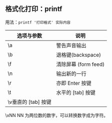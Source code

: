 ## 格式化打印：printf
用法：`printf '打印格式' 实际内容`

|选项与参数|说明|
|-|-|
|\a|警告声音输出|
|\b|退格键(backspace)|
|\f|清除屏幕 (form feed)|
|\n|输出新的一行|
|\r|亦即 Enter 按键|
|\t|水平的 [tab] 按键|
|\v垂直的 [tab] 按键
\xNN NN 为两位数的数字，可以转换数字成为字符。
